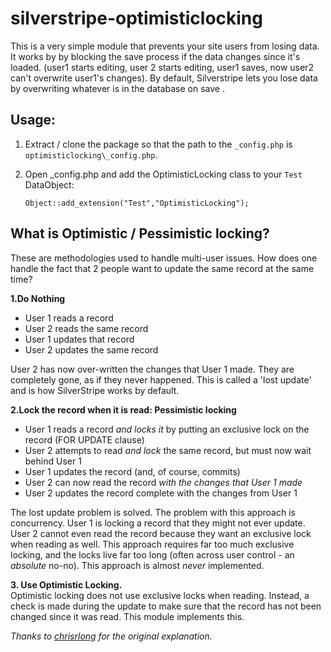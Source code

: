 silverstripe-optimisticlocking
==============================

This is a very simple module that prevents your site users from losing data.
It works by by blocking the save process if the data changes since it's loaded. (user1 starts editing, user 2 starts editing, user1 saves, now user2 can't overwrite user1's changes). By default, Silverstripe lets you lose data by overwriting whatever is in the database on save .


## Usage:

1. Extract / clone the package so that the path to the `_config.php` is `optimisticlocking\_config.php`.
2. Open _config.php and add the OptimisticLocking class to your ``Test`` DataObject:


    `Object::add_extension("Test","OptimisticLocking");`


## What is Optimistic / Pessimistic locking?

These are methodologies used to handle multi-user issues. How does one handle the fact that 2 people want to update the same record at the same time?

__1.Do Nothing__
  - User 1 reads a record
  - User 2 reads the same record
  - User 1 updates that record
  - User 2 updates the same record

User 2 has now over-written the changes that User 1 made. They are completely gone, as if they never happened. This is called a 'lost update' and is how SilverStripe works by default.

__2.Lock the record when it is read: Pessimistic locking__
  - User 1 reads a record *and locks it* by putting an exclusive lock on the record (FOR UPDATE clause)
  - User 2 attempts to read *and lock* the same record, but must now wait behind User 1
  - User 1 updates the record (and, of course, commits)
  - User 2 can now read the record *with the changes that User 1 made*
  - User 2 updates the record complete with the changes from User 1

The lost update problem is solved. The problem with this approach is concurrency. User 1 is locking a record that they might not ever update. User 2 cannot even read the record because they want an exclusive lock when reading as well. This approach requires far too much exclusive locking, and the locks live far too long (often across user control - an *absolute* no-no). This approach is almost *never* implemented.

__3. Use Optimistic Locking.__ <Br>
Optimistic locking does not use exclusive locks when reading. Instead, a check is made during the update to make sure that the record has not been changed since it was read. This module implements this.

_Thanks to [chrisrlong](http://www.dbasupport.com/forums/showthread.php?7282-What-is-Optimistic-Locking-vs.-Pessimistic-Locking&p=29149#post29149) for the original explanation._
